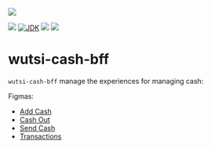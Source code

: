 [![](https://github.com/wutsi/wutsi-cash-bff/actions/workflows/master.yml/badge.svg)](https://github.com/wutsi/wutsi-cash-bff/actions/workflows/master.yml)

![](https://img.shields.io/github/v/tag/wutsi/wutsi-cash-bff)
[![JDK](https://img.shields.io/badge/jdk-11-brightgreen.svg)](https://jdk.java.net/11/)
[![](https://img.shields.io/badge/maven-3.6-brightgreen.svg)](https://maven.apache.org/download.cgi)
![](https://img.shields.io/badge/language-kotlin-blue.svg)

# wutsi-cash-bff
`wutsi-cash-bff` manage the experiences for managing cash:

Figmas:
- [Add Cash](https://www.figma.com/file/cwHu4uWFhPiQhYdt7AzpCs/Wutsi-eWallet?node-id=104%3A7)
- [Cash Out](https://www.figma.com/file/cwHu4uWFhPiQhYdt7AzpCs/Wutsi-eWallet?node-id=112%3A71)
- [Send Cash](https://www.figma.com/file/cwHu4uWFhPiQhYdt7AzpCs/Wutsi-eWallet?node-id=112%3A43)
- [Transactions](https://www.figma.com/file/cwHu4uWFhPiQhYdt7AzpCs/Wutsi-eWallet?node-id=126%3A103)

